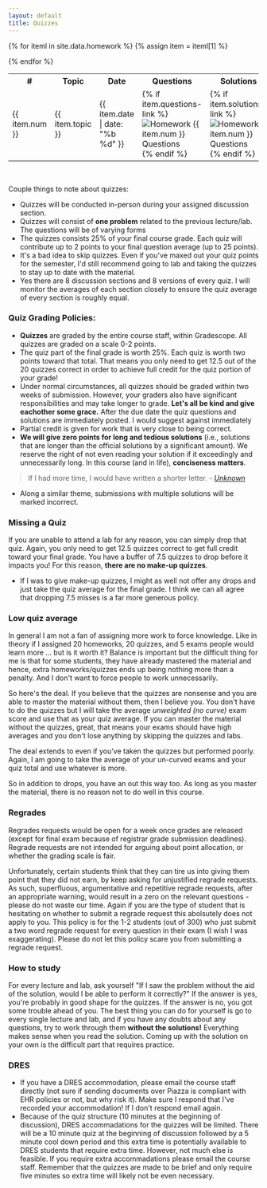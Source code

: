 ```yaml
---
layout: default
title: Quizzes
---
```


<table id="customers">
  <tr>
    <th> # </th>
    <th>Topic</th>
    <th>Date</th>
    <th>Questions</th>
    <th>Solutions</th>
  </tr>
  {% for iteml in site.data.homework %}  
    {% assign item = iteml[1] %}
    <tr>
        <td>{{ item.num }}</td>
        <td> {{ item.topic }} </td>
        <td> {{ item.date | date: "%b %d" }} </td>
        <td> 
            {% if item.questions-link %}
            <a href="{{ site.base }}{{ item.questions-link }}"
                style="text-decoration: none">
                <img class="homework-icon"
                    alt="Homework {{ item.num }} Questions"
                    title="Homework {{ item.num }} Questions"
                    src="{{ site.base }}/img/icons/lab_questions.png" />
            </a>
            {% endif %}
        </td>
        <td> 
            {% if item.solutions-link %}
            <a href="{{ site.base }}{{ item.solutions-link }}"
                style="text-decoration: none">
                <img class="homework-icon"
                    alt="Homework {{ item.num }} Questions"
                    title="Homework {{ item.num }} Questions"
                    src="{{ site.base }}/img/icons/lab_solutions.png" />
            </a>
            {% endif %}
        </td>
    </tr>        


  {% endfor %}

</table>

&nbsp;

Couple things to note about quizzes:
- Quizzes will be conducted in-person during your assigned discussion section. 
- Quizzes will consist of **one problem** related to the previous lecture/lab. The questions will be of varying forms  
- The quizzes consists 25% of your final course grade. Each quiz will contribute up to 2 points to your final question average (up to 25 points). 
- It's a bad idea to skip quizzes. Even if you've maxed out your quiz points for the semester, I'd still recommend going to lab and taking the quizzes to stay up to date with the material. 
- Yes there are 8 discussion sections and 8 versions of every quiz. I will monitor the averages of each section closely to ensure the quiz average of every section is roughly equal. 

### Quiz Grading Policies: 

- **Quizzes** are graded by the entire course staff, within Gradescope. All quizzes are graded on a scale 0-2 points.  
- The quiz part of the final grade is worth 25%. Each quiz is worth two points toward that total. That means you only need to get 12.5 out of the 20 quizzes correct in order to achieve full credit for the quiz portion of your grade!
- Under normal circumstances, all quizzes should be graded within two weeks of submission. However, your graders also have significant responsibilities and may take longer to grade. **Let's all be kind and give eachother some grace.** After the due date the quiz questions and solutions are immediately posted. I would suggest against immediately  
- Partial credit is given for work that is very close to being correct. 
- **We will give zero points for long and tedious solutions** (i.e., solutions that are longer than the official solutions by a significant amount). We reserve the right of not even reading your solution if it exceedingly and unnecessarily long. In this course (and in life), **conciseness matters**.
>If I had more time, I would have written a shorter letter. 
><cite> - [Unknown](https://www.lb7.uscourts.gov/documents/314-cv-921.pdf) <cite>
- Along a similar theme, submissions with multiple solutions will be marked incorrect.  


### Missing a Quiz

If you are unable to attend a lab for any reason, you can simply drop that quiz. Again, you only need to get 12.5 quizzes correct to get full credit toward your final grade. You have a buffer of 7.5 quizzes to drop before it impacts you! For this reason, **there are no make-up quizzes**. 
- If I was to give make-up quizzes, I might as well not offer any drops and just take the quiz average for the final grade. I think we can all agree that dropping 7.5 misses is a far more generous policy. 

### Low quiz average

In general I am not a fan of assigning more work to force knowledge. Like in theory if I assigned 20 homeworks, 20 quizzes, and 5 exams people would learn more ... but is it worth it? Balance is important but the difficult thing for me is that for some students, they have already mastered the material and hence, extra homeworks/quizzes ends up being nothing more than a penalty. And I don't want to force people to work unnecessarily. 

So here's the deal. If you believe that the quizzes are nonsense and you are able to master the material without them, then I believe you. You don't have to do the quizzes but I will take the average *unweighted (no curve)* exam score and use that as your quiz average. If you can master the material without the quizzes, great, that means your exams should have high averages and you don't lose anything by skipping the quizzes and labs. 

The deal extends to even if you've taken the quizzes but performed poorly. Again, I am going to take the average of your un-curved exams and your quiz total and use whatever is more. 

So in addition to drops, you have an out this way too. As long as you master the material, there is no reason not to do well in this course. 

### Regrades

Regrades requests would be open for a week once grades are released (except for final exam because of registrar grade submission deadlines). Regrade requests are not intended for arguing about point allocation, or whether the grading scale is fair.

Unfortunately, certain students think that they can tire us into giving them point that they did not earn, by keep asking for unjustified regrade requests. As such, superfluous, argumentative and repetitive regrade requests, after an appropriate warning, would result in a zero on the relevant questions - please do not waste our time. Again if you are the type of student that is hesitating on whether to submit a regrade request this abolsutely does not apply to you. This policy is for the 1-2 students (out of 300) who just submit a two word regrade request for every question in their exam (I wish I was exaggerating). Please do not let this policy scare you from submitting a regrade request. 

### How to study
For every lecture and lab, ask yourself "If I saw the problem without the aid of the solution, would I be able to perform it correctly?" If the answer is yes, you're probably in good shape for the quizzes. If the answer is no, you got some trouble ahead of you. The best thing you can do for yourself is go to every single lecture and lab, and if you have any doubts about any questions, try to work through them **without the solutions!** Everything makes sense when you read the solution. Coming up with the solution on your own is the difficult part that requires practice.   

### DRES
- If you have a DRES accommodation, please email the course staff directly (not sure if sending documents over Piazza is compliant with EHR policies or not, but why risk it). Make sure I respond that I've recorded your accommodation! If I don't respond email again.
- Because of the quiz structure (10 minutes at the beginning of discussion), DRES accommadations for the quizzes will be limited. There will be a 10 minute quiz at the beginning of discussion followed by a 5 minute cool down period and this extra time is potentially available to DRES students that require extra time. However, not much else is feasible. If you require extra accommadations please email the course staff. Remember that the quizzes are made to be brief and only require five minutes so extra time will likely not be even necessary.